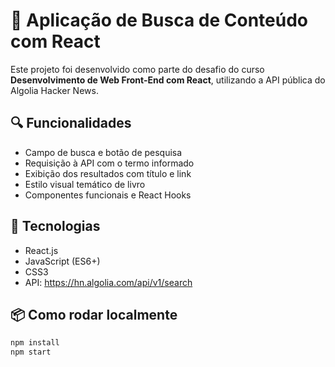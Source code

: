# 📖 Aplicação de Busca de Conteúdo com React

Este projeto foi desenvolvido como parte do desafio do curso **Desenvolvimento de Web Front-End com React**, utilizando a API pública do Algolia Hacker News.

## 🔍 Funcionalidades

- Campo de busca e botão de pesquisa
- Requisição à API com o termo informado
- Exibição dos resultados com título e link
- Estilo visual temático de livro 
- Componentes funcionais e React Hooks

## 🚀 Tecnologias

- React.js
- JavaScript (ES6+)
- CSS3
- API: https://hn.algolia.com/api/v1/search

## 📦 Como rodar localmente

```bash
npm install
npm start

